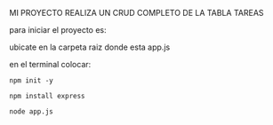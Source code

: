 
MI PROYECTO REALIZA UN CRUD COMPLETO DE LA TABLA TAREAS

para iniciar el proyecto es:

ubicate en la carpeta raiz donde esta app.js

en el terminal colocar:

    npm init -y

    npm install express

    node app.js

    